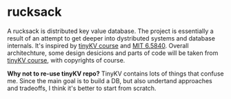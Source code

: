 # rucksack

A rucksack is distributed key value database.
The project is essentially a result of an attempt to get deeper into dystributed systems and database internals.
It's inspired by [tinyKV course](https://github.com/talent-plan/tinykv) and [MIT 6.5840](https://pdos.csail.mit.edu/6.824/index.html).
Overall architechture, some design desicions and parts of code will be taken from [tinyKV course](https://github.com/talent-plan/tinykv), with copyrights of course.

__Why not to re-use tinyKV repo?__
TinyKV contains lots of things that confuse me. Since the main goal is to build a DB, but also
undertand approaches and tradeoffs, I think it's better to start from scratch.